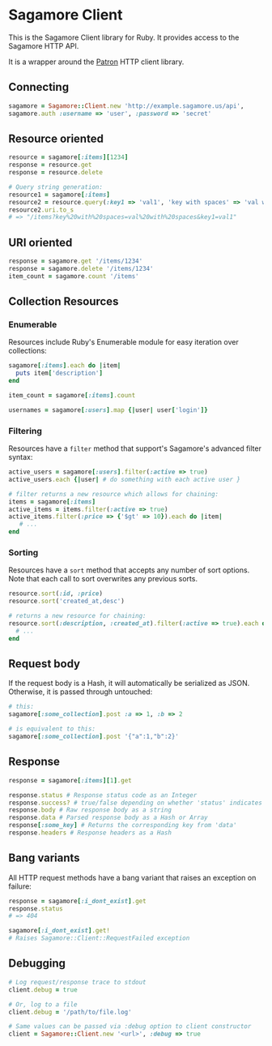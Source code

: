 # Sagamore Client

This is the Sagamore Client library for Ruby. It provides access to the Sagamore HTTP API.

It is a wrapper around the [Patron](http://toland.github.com/patron/) HTTP client library.

## Connecting

```ruby
sagamore = Sagamore::Client.new 'http://example.sagamore.us/api',
sagamore.auth :username => 'user', :password => 'secret'
```

## Resource oriented

```ruby
resource = sagamore[:items][1234]
response = resource.get
response = resource.delete

# Query string generation:
resource1 = sagamore[:items]
resource2 = resource.query(:key1 => 'val1', 'key with spaces' => 'val with spaces')
resource2.uri.to_s
# => "/items?key%20with%20spaces=val%20with%20spaces&key1=val1"
```

## URI oriented

```ruby
response = sagamore.get '/items/1234'
response = sagamore.delete '/items/1234'
item_count = sagamore.count '/items'
```

<a name="collection-resources"></a>
## Collection Resources

### Enumerable
Resources include Ruby's Enumerable module for easy iteration over collections:

```ruby
sagamore[:items].each do |item|
  puts item['description']
end

item_count = sagamore[:items].count

usernames = sagamore[:users].map {|user| user['login']}
```

### Filtering
Resources have a `filter` method that support's Sagamore's advanced filter syntax:

```ruby
active_users = sagamore[:users].filter(:active => true)
active_users.each {|user| # do something with each active user }

# filter returns a new resource which allows for chaining:
items = sagamore[:items]
active_items = items.filter(:active => true)
active_items.filter(:price => {'$gt' => 10}).each do |item|
   # ...
end
```

### Sorting
Resources have a `sort` method that accepts any number of sort options. Note that each call to sort overwrites any previous sorts.

```ruby
resource.sort(:id, :price)
resource.sort('created_at,desc')

# returns a new resource for chaining:
resource.sort(:description, :created_at).filter(:active => true).each do |item|
  # ...
end
```

## Request body

If the request body is a Hash, it will automatically be serialized as JSON. Otherwise, it is
passed through untouched:

```ruby
# this:
sagamore[:some_collection].post :a => 1, :b => 2

# is equivalent to this:
sagamore[:some_collection].post '{"a":1,"b":2}'
```

## Response

```ruby
response = sagamore[:items][1].get

response.status # Response status code as an Integer
response.success? # true/false depending on whether 'status' indicates non-error
response.body # Raw response body as a string
response.data # Parsed response body as a Hash or Array
response[:some_key] # Returns the corresponding key from 'data'
response.headers # Response headers as a Hash
```

## Bang variants

All HTTP request methods have a bang variant that raises an exception on failure:

```ruby
response = sagamore[:i_dont_exist].get
response.status
# => 404

sagamore[:i_dont_exist].get!
# Raises Sagamore::Client::RequestFailed exception
```

## Debugging

```ruby
# Log request/response trace to stdout
client.debug = true

# Or, log to a file
client.debug = '/path/to/file.log'

# Same values can be passed via :debug option to client constructor
client = Sagamore::Client.new '<url>', :debug => true
```
